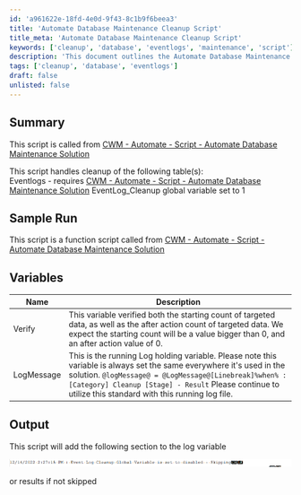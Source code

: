 ```yaml
---
id: 'a961622e-18fd-4e0d-9f43-8c1b9f6beea3'
title: 'Automate Database Maintenance Cleanup Script'
title_meta: 'Automate Database Maintenance Cleanup Script'
keywords: ['cleanup', 'database', 'eventlogs', 'maintenance', 'script']
description: 'This document outlines the Automate Database Maintenance Cleanup Script, which is responsible for cleaning up the Eventlogs table based on specific conditions. It details the script functionality, variables used, and expected output, providing a comprehensive overview for users.'
tags: ['cleanup', 'database', 'eventlogs']
draft: false
unlisted: false
---
```

## Summary

This script is called from [CWM - Automate - Script - Automate Database Maintenance Solution](https://proval.itglue.com/DOC-5078775-11637293) 

This script handles cleanup of the following table(s):  
Eventlogs - requires [CWM - Automate - Script - Automate Database Maintenance Solution](https://proval.itglue.com/DOC-5078775-11637293) EventLog_Cleanup global variable set to 1

## Sample Run

This script is a function script called from [CWM - Automate - Script - Automate Database Maintenance Solution](https://proval.itglue.com/DOC-5078775-11637293)

## Variables

| Name       | Description                                                                                                                                                                                                                     |
|------------|---------------------------------------------------------------------------------------------------------------------------------------------------------------------------------------------------------------------------------|
| Verify     | This variable verified both the starting count of targeted data, as well as the after action count of targeted data. We expect the starting count will be a value bigger than 0, and an after action value of 0.               |
| LogMessage | This is the running Log holding variable. Please note this variable is always set the same everywhere it's used in the solution. `@logMessage@ = @LogMessage@[Linebreak]%when% : [Category] Cleanup [Stage] - Result` Please continue to utilize this standard with this running log file. |

## Output

This script will add the following section to the log variable  

![Output](../../../static/img/Automate-Database-Maintenance---EventLog/image_1.png)  

or results if not skipped











